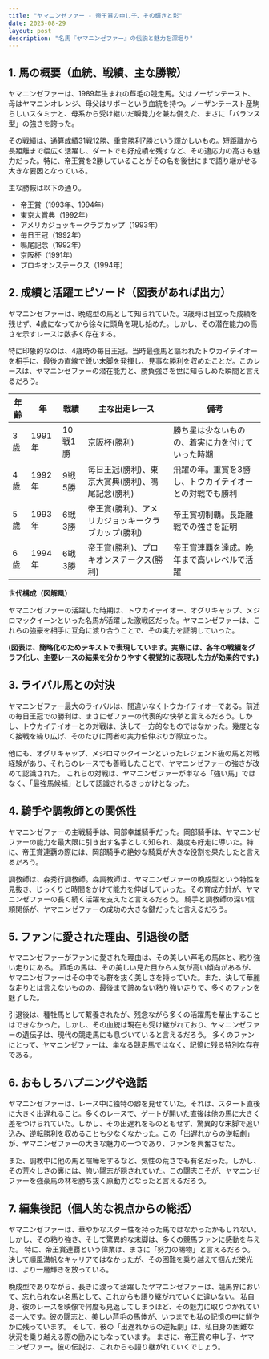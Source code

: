 ```yaml
---
title: "ヤマニンゼファー - 帝王賞の申し子、その輝きと影"
date: 2025-08-29
layout: post
description: "名馬『ヤマニンゼファー』の伝説と魅力を深堀り"
---
```


## 1. 馬の概要（血統、戦績、主な勝鞍）

ヤマニンゼファーは、1989年生まれの芦毛の競走馬。父はノーザンテースト、母はヤマニンオレンジ、母父はリボーという血統を持つ。ノーザンテースト産駒らしいスタミナと、母系から受け継いだ瞬発力を兼ね備えた、まさに「バランス型」の強さを誇った。

その戦績は、通算成績31戦12勝、重賞勝利7勝という輝かしいもの。短距離から長距離まで幅広く活躍し、ダートでも好成績を残すなど、その適応力の高さも魅力だった。特に、帝王賞を2勝していることがその名を後世にまで語り継がせる大きな要因となっている。

主な勝鞍は以下の通り。

* 帝王賞（1993年、1994年）
* 東京大賞典（1992年）
* アメリカジョッキークラブカップ（1993年）
* 毎日王冠（1992年）
* 鳴尾記念（1992年）
* 京阪杯（1991年）
* プロキオンステークス（1994年）


## 2. 成績と活躍エピソード（図表があれば出力）

ヤマニンゼファーは、晩成型の馬として知られていた。3歳時は目立った成績を残せず、4歳になってから徐々に頭角を現し始めた。しかし、その潜在能力の高さを示すレースは数多く存在する。

特に印象的なのは、4歳時の毎日王冠。当時最強馬と謳われたトウカイテイオーを相手に、最後の直線で鋭い末脚を発揮し、見事な勝利を収めたことだ。このレースは、ヤマニンゼファーの潜在能力と、勝負強さを世に知らしめた瞬間と言えるだろう。

| 年齢 | 年 | 戦績 | 主な出走レース | 備考 |
|---|---|---|---|---|
| 3歳 | 1991年 | 10戦1勝 | 京阪杯(勝利) | 勝ち星は少ないものの、着実に力を付けていった時期 |
| 4歳 | 1992年 | 9戦5勝 | 毎日王冠(勝利)、東京大賞典(勝利)、鳴尾記念(勝利) | 飛躍の年。重賞を3勝し、トウカイテイオーとの対戦でも勝利 |
| 5歳 | 1993年 | 6戦3勝 | 帝王賞(勝利)、アメリカジョッキークラブカップ(勝利) | 帝王賞初制覇。長距離戦での強さを証明 |
| 6歳 | 1994年 | 6戦3勝 | 帝王賞(勝利)、プロキオンステークス(勝利) | 帝王賞連覇を達成。晩年まで高いレベルで活躍 |


**世代構成（図解風）**

ヤマニンゼファーの活躍した時期は、トウカイテイオー、オグリキャップ、メジロマックイーンといった名馬が活躍した激戦区だった。ヤマニンゼファーは、これらの強豪を相手に互角に渡り合うことで、その実力を証明していった。


**(図表は、簡略化のためテキストで表現しています。実際には、各年の戦績をグラフ化し、主要レースの結果を分かりやすく視覚的に表現した方が効果的です。)**


## 3. ライバル馬との対決

ヤマニンゼファー最大のライバルは、間違いなくトウカイテイオーである。前述の毎日王冠での勝利は、まさにゼファーの代表的な快挙と言えるだろう。しかし、トウカイテイオーとの対戦は、決して一方的なものではなかった。幾度となく接戦を繰り広げ、そのたびに両者の実力伯仲ぶりが際立った。

他にも、オグリキャップ、メジロマックイーンといったレジェンド級の馬と対戦経験があり、それらのレースでも善戦したことで、ヤマニンゼファーの強さが改めて認識された。  これらの対戦は、ヤマニンゼファーが単なる「強い馬」ではなく、「最強馬候補」として認識されるきっかけとなった。


## 4. 騎手や調教師との関係性

ヤマニンゼファーの主戦騎手は、岡部幸雄騎手だった。岡部騎手は、ヤマニンゼファーの能力を最大限に引き出す名手として知られ、幾度も好走に導いた。特に、帝王賞連覇の際には、岡部騎手の絶妙な騎乗が大きな役割を果たしたと言えるだろう。

調教師は、森秀行調教師。森調教師は、ヤマニンゼファーの晩成型という特性を見抜き、じっくりと時間をかけて能力を伸ばしていった。その育成方針が、ヤマニンゼファーの長く続く活躍を支えたと言えるだろう。  騎手と調教師の深い信頼関係が、ヤマニンゼファーの成功の大きな鍵だったと言えるだろう。


## 5. ファンに愛された理由、引退後の話

ヤマニンゼファーがファンに愛された理由は、その美しい芦毛の馬体と、粘り強い走りにある。  芦毛の馬は、その美しい見た目から人気が高い傾向があるが、ヤマニンゼファーはその中でも群を抜く美しさを持っていた。また、決して華麗な走りとは言えないものの、最後まで諦めない粘り強い走りで、多くのファンを魅了した。

引退後は、種牡馬として繋養されたが、残念ながら多くの活躍馬を輩出することはできなかった。しかし、その血統は現在も受け継がれており、ヤマニンゼファーの遺伝子は、現代の競走馬にも息づいていると言えるだろう。  多くのファンにとって、ヤマニンゼファーは、単なる競走馬ではなく、記憶に残る特別な存在である。


## 6. おもしろハプニングや逸話

ヤマニンゼファーは、レース中に独特の癖を見せていた。それは、スタート直後に大きく出遅れること。多くのレースで、ゲートが開いた直後は他の馬に大きく差をつけられていた。しかし、その出遅れをものともせず、驚異的な末脚で追い込み、逆転勝利を収めることも少なくなかった。この「出遅れからの逆転劇」が、ヤマニンゼファーの大きな魅力の一つであり、ファンを興奮させた。

また、調教中に他の馬と喧嘩をするなど、気性の荒さでも有名だった。しかし、その荒々しさの裏には、強い闘志が隠されていた。この闘志こそが、ヤマニンゼファーを強豪馬の林を勝ち抜く原動力となったと言えるだろう。


## 7. 編集後記（個人的な視点からの総括）

ヤマニンゼファーは、華やかなスター性を持った馬ではなかったかもしれない。しかし、その粘り強さ、そして驚異的な末脚は、多くの競馬ファンに感動を与えた。  特に、帝王賞連覇という偉業は、まさに「努力の賜物」と言えるだろう。決して順風満帆なキャリアではなかったが、その困難を乗り越えて掴んだ栄光は、より一層輝きを放っている。

晩成型でありながら、長きに渡って活躍したヤマニンゼファーは、競馬界において、忘れられない名馬として、これからも語り継がれていくに違いない。  私自身、彼のレースを映像で何度も見返してしまうほど、その魅力に取りつかれている一人です。彼の闘志と、美しい芦毛の馬体が、いつまでも私の記憶の中に鮮やかに残っています。  そして、彼の「出遅れからの逆転劇」は、私自身の困難な状況を乗り越える際の励みにもなっています。  まさに、帝王賞の申し子、ヤマニンゼファー。彼の伝説は、これからも語り継がれていくでしょう。
